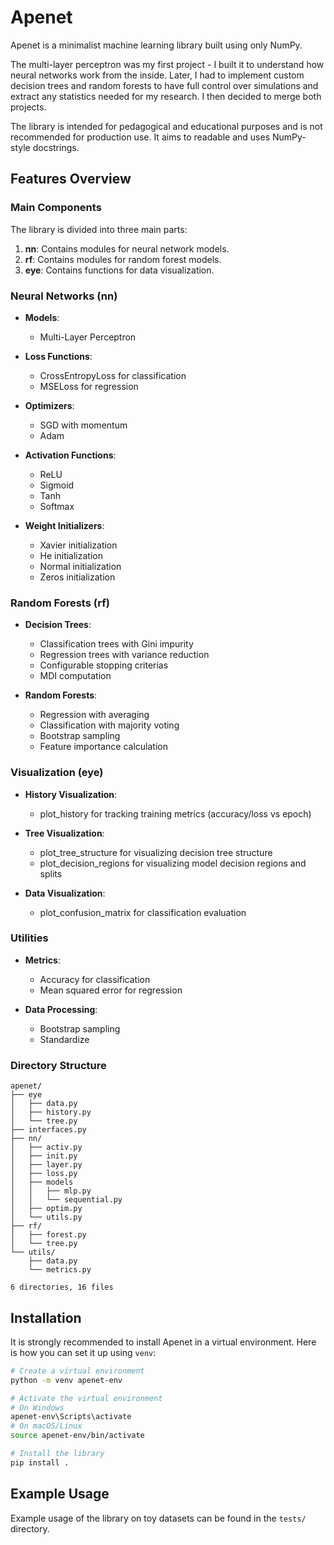 # Apenet

Apenet is a minimalist machine learning library built using only NumPy.

The multi-layer perceptron was my first project - I built it to understand how neural networks work from the inside. Later, I had to implement custom decision trees and random forests to have full control over simulations and extract any statistics needed for my research. I then decided to merge both projects.

The library is intended for pedagogical and educational purposes and is not recommended for production use. It aims to readable and uses NumPy-style docstrings.


## Features Overview

### Main Components

The library is divided into three main parts:

1. **nn**: Contains modules for neural network models.
2. **rf**: Contains modules for random forest models.
3. **eye**: Contains functions for data visualization.

### Neural Networks (nn)
- **Models**:
  - Multi-Layer Perceptron

- **Loss Functions**: 
  - CrossEntropyLoss for classification
  - MSELoss for regression

- **Optimizers**: 
  - SGD with momentum
  - Adam

- **Activation Functions**:
  - ReLU
  - Sigmoid
  - Tanh
  - Softmax

- **Weight Initializers**:
  - Xavier initialization
  - He initialization
  - Normal initialization
  - Zeros initialization


### Random Forests (rf)
- **Decision Trees**:
  - Classification trees with Gini impurity
  - Regression trees with variance reduction
  - Configurable stopping criterias
  - MDI computation

- **Random Forests**:
  - Regression with averaging
  - Classification with majority voting
  - Bootstrap sampling
  - Feature importance calculation

### Visualization (eye)
- **History Visualization**:
  - plot_history for tracking training metrics (accuracy/loss vs epoch)

- **Tree Visualization**:
  - plot_tree_structure for visualizing decision tree structure
  - plot_decision_regions for visualizing model decision regions and splits

- **Data Visualization**:
  - plot_confusion_matrix for classification evaluation

### Utilities
- **Metrics**:
  - Accuracy for classification
  - Mean squared error for regression

- **Data Processing**:
  - Bootstrap sampling
  - Standardize

### Directory Structure

```
apenet/
├── eye
│   ├── data.py
│   ├── history.py
│   └── tree.py
├── interfaces.py
├── nn/
│   ├── activ.py
│   ├── init.py
│   ├── layer.py
│   ├── loss.py
│   ├── models
│   │   ├── mlp.py
│   │   └── sequential.py
│   ├── optim.py
│   └── utils.py
├── rf/
│   ├── forest.py
│   └── tree.py
└── utils/
    ├── data.py
    └── metrics.py

6 directories, 16 files
```

## Installation

It is strongly recommended to install Apenet in a virtual environment. Here is how you can set it up using `venv`:

```sh
# Create a virtual environment
python -m venv apenet-env

# Activate the virtual environment
# On Windows
apenet-env\Scripts\activate
# On macOS/Linux
source apenet-env/bin/activate

# Install the library
pip install .
```

## Example Usage

Example usage of the library on toy datasets can be found in the `tests/` directory.
